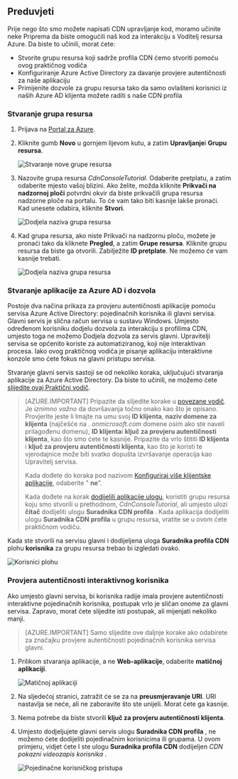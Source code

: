 ## <a name="prerequisites"></a>Preduvjeti

Prije nego što smo možete napisati CDN upravljanje kod, moramo učinite neke Priprema da biste omogućili naš kod za interakciju s Voditelj resursa Azure.  Da biste to učinili, morat ćete:

* Stvorite grupu resursa koji sadrže profila CDN ćemo stvoriti pomoću ovog praktičnog vodiča
* Konfiguriranje Azure Active Directory za davanje provjere autentičnosti za naše aplikaciju
* Primijenite dozvole za grupu resursa tako da samo ovlašteni korisnici iz naših Azure AD klijenta možete raditi s naše CDN profila

### <a name="creating-the-resource-group"></a>Stvaranje grupa resursa

1. Prijava na [Portal za Azure](https://portal.azure.com).

2. Kliknite gumb **Novo** u gornjem lijevom kutu, a zatim **Upravljanje**i **Grupu resursa**.
    
    ![Stvaranje nove grupe resursa](./media/cdn-app-dev-prep/cdn-new-rg-1-include.png)

3. Nazovite grupa resursa *CdnConsoleTutorial*.  Odaberite pretplatu, a zatim odaberite mjesto vašoj blizini.  Ako želite, možda kliknite **Prikvači na nadzornoj ploči** potvrdni okvir da biste prikvačili grupa resursa nadzorne ploče na portalu.  To će vam tako biti kasnije lakše pronaći.  Kad unesete odabira, kliknite **Stvori**.

    ![Dodjela naziva grupa resursa](./media/cdn-app-dev-prep/cdn-new-rg-2-include.png)

4. Kad grupa resursa, ako niste Prikvači na nadzornu ploču, možete je pronaći tako da kliknete **Pregled**, a zatim **Grupe resursa**.  Kliknite grupu resursa da biste ga otvorili.  Zabilježite **ID pretplate**.  Ne možemo će vam kasnije trebati.

    ![Dodjela naziva grupa resursa](./media/cdn-app-dev-prep/cdn-subscription-id-include.png)

### <a name="creating-the-azure-ad-application-and-applying-permissions"></a>Stvaranje aplikacije za Azure AD i dozvola

Postoje dva načina prikaza za provjeru autentičnosti aplikacije pomoću servisa Azure Active Directory: pojedinačnih korisnika ili glavni servisa. Glavni servis je slična račun servisa u sustavu Windows.  Umjesto određenom korisniku dodjelu dozvola za interakciju s profilima CDN, umjesto toga ne možemo Dodjela dozvola za servis glavni.  Upravitelji servisa se općenito koriste za automatiziranog, koji nije interaktivan procesa.  Iako ovog praktičnog vodiča je pisanje aplikaciju interaktivne konzole smo ćete fokus na glavni pristupu servisa.

Stvaranje glavni servis sastoji se od nekoliko koraka, uključujući stvaranja aplikacije za Azure Active Directory.  Da biste to učinili, ne možemo ćete [slijedite ovaj Praktični vodič](../articles/resource-group-create-service-principal-portal.md).

> [AZURE.IMPORTANT] Pripazite da slijedite korake u [povezane vodič](../articles/resource-group-create-service-principal-portal.md).  Je *iznimno važno* da dovršavanja točno onako kao što je opisano.  Provjerite jeste li Imajte na umu svoj **ID klijenta**, **naziv domene za klijenta** (najčešće na *. onmicrosoft.com* domene osim ako ste naveli prilagođenu domenu), **ID klijenta**i **ključ za provjeru autentičnosti klijenta**, kao što smo ćete te kasnije.  Pripazite da vrlo štititi **ID klijenta** i **ključ za provjeru autentičnosti klijenta**, kao što je koristi te vjerodajnice može biti svatko dopušta izvršavanje operacija kao Upravitelj servisa. 
>   
> Kada dođete do koraka pod nazivom [Konfiguriraj više klijentske aplikacije](../articles/resource-group-create-service-principal-portal.md#configure-multi-tenant-application), odaberite " **ne**".
> 
> Kada dođete na korak [dodijelili aplikacije ulogu](../articles/resource-group-create-service-principal-portal.md#assign-application-to-role), koristiti grupu resursa koju smo stvorili u prethodnom, *CdnConsoleTutorial*, ali umjesto ulozi **čitač** dodijeliti ulogu **Suradnika CDN profila** .  Kada aplikacija dodijeliti ulogu **Suradnika CDN profila** u grupu resursa, vratite se u ovom ćete praktičnom vodiču. 

Kada ste stvorili na servisu glavni i dodijeljena uloga **Suradnika profila CDN** plohu **korisnika** za grupu resursa trebao bi izgledati ovako.

![Korisnici plohu](./media/cdn-app-dev-prep/cdn-service-principal-include.png)


### <a name="interactive-user-authentication"></a>Provjera autentičnosti interaktivnog korisnika

Ako umjesto glavni servisa, bi korisnika radije imala provjere autentičnosti interaktivne pojedinačnih korisnika, postupak vrlo je sličan onome za glavni servisa.  Zapravo, morat ćete slijedite isti postupak, ali mijenjati nekoliko manji.

> [AZURE.IMPORTANT] Samo slijedite ove daljnje korake ako odabirete za značajku provjere autentičnosti pojedinačnih korisnika servisa glavni.

1. Prilikom stvaranja aplikacije, a ne **Web-aplikacije**, odaberite **matičnoj aplikaciji**. 
    
    ![Matičnoj aplikaciji](./media/cdn-app-dev-prep/cdn-native-application-include.png)
    
2. Na sljedećoj stranici, zatražit će se za na **preusmjeravanje URI**.  URI nastavlja se neće, ali ne zaboravite što ste unijeli.  Morat ćete ga kasnije. 

3. Nema potrebe da biste stvorili **ključ za provjeru autentičnosti klijenta**.

4. Umjesto dodjeljujete glavni servis ulogu **Suradnika CDN profila** , ne možemo ćete dodijeliti pojedinačnim korisnicima ili grupama.  U ovom primjeru, vidjet ćete I ste ulogu **Suradnika profila CDN** dodijeljen *CDN pokazni videozapis korisnika* .  
    
    ![Pojedinačne korisničkog pristupa](./media/cdn-app-dev-prep/cdn-aad-user-include.png)

